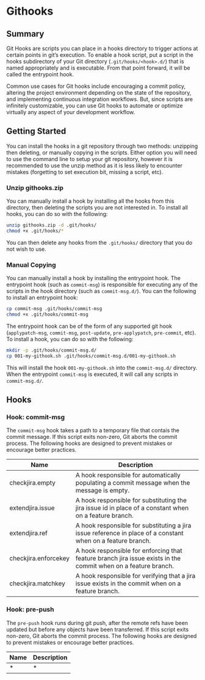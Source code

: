 # Githooks

## Summary

Git Hooks are scripts you can place in a hooks directory to trigger actions at certain points in git’s execution. To enable a hook script, put a script in the hooks subdirectory of your Git directory (`.git/hooks/<hook>.d/`) that is named appropriately and is executable. From that point forward, it will be called the entrypoint hook.

Common use cases for Git hooks include encouraging a commit policy, altering the project environment depending on the state of the repository, and implementing continuous integration workflows. But, since scripts are infinitely customizable, you can use Git hooks to automate or optimize virtually any aspect of your development workflow.

## Getting Started

You can install the hooks in a git repository through two methods: unzipping then deleting, or manually copying in the scripts. Either option you will need to use the command line to setup your git repository, however it is recommended to use the unzip method as it is less likely to encounter mistakes (forgetting to set execution bit, missing a script, etc).

### Unzip githooks.zip

You can manually install a hook by installing all the hooks from this directory, then deleting the scripts you are not interested in. To install all hooks, you can do so with the following:

```bash
unzip githooks.zip -d .git/hooks/
chmod +x .git/hooks/*
```

You can then delete any hooks from the `.git/hooks/` directory that you do not wish to use.

### Manual Copying

You can manually install a hook by installing the entrypoint hook. The entrypoint hook (such as `commit-msg`) is responsible for executing any of the scripts in the hook directory (such as `commit-msg.d/`). You can the following to install an entrypoint hook:

```bash
cp commit-msg .git/hooks/commit-msg
chmod +x .git/hooks/commit-msg
```

The entrypoint hook can be of the form of any supported git hook (`applypatch-msg`, `commit-msg`, `post-update`, `pre-applypatch`, `pre-commit`, etc). To install a hook, you can do so with the following:

```bash
mkdir -p .git/hooks/commit-msg.d/
cp 001-my-githook.sh .git/hooks/commit-msg.d/001-my-githook.sh
```

This will install the hook `001-my-githook.sh` into the `commit-msg.d/` directory. When the entrypoint `commit-msg` is executed, it will call any scripts in `commit-msg.d/`.

## Hooks

### Hook: commit-msg

The `commit-msg` hook takes a path to a temporary file that contais the commit message. If this script exits non-zero, Git aborts the commit process. The following hooks are designed to prevent mistakes or encourage better practices.

|Name|Description|
|---|---|
|checkjira.empty|A hook responsible for automatically populating a commit message when the message is empty.|
|extendjira.issue|A hook responsible for substituting the jira issue id in place of a constant when on a feature branch.|
|extendjira.ref|A hook responsible for substituting a jira issue reference in place of a constant when on a feature branch.|
|checkjira.enforcekey|A hook responsible for enforcing that feature branch jira issue exists in the commit when on a feature branch.|
|checkjira.matchkey|A hook responsible for verifying that a jira issue exists in the commit when on a feature branch.|

### Hook: pre-push

The `pre-push` hook runs during git push, after the remote refs have been updated but before any objects have been transferred. If this script exits non-zero, Git aborts the commit process. The following hooks are designed to prevent mistakes or encourage better practices.

|Name|Description|
|---|---|
|*|*|